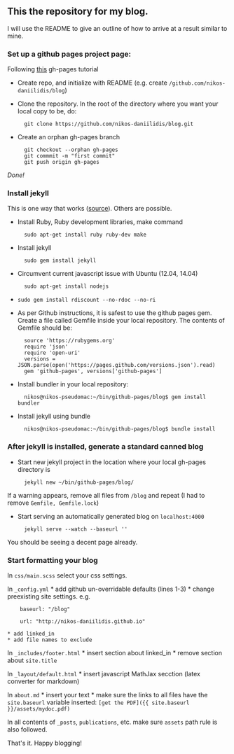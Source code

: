 ##  This the repository for my blog.

I will use the README to give an outline of how to arrive at a result similar to mine. 

### Set up a github pages project page:

Following [this](http://www.thinkful.com/learn/a-guide-to-using-github-pages/start/new-project/project-page/) gh-pages tutorial

* Create repo, and initialize with README (e.g. create `/github.com/nikos-daniilidis/blog`)
* Clone the repository. In the root of the directory where you want your local copy to be, do: 

		git clone https://github.com/nikos-daniilidis/blog.git

* Create an orphan gh-pages branch

		git checkout --orphan gh-pages
		git commmit -m "first commit"
		git push origin gh-pages
_Done!_

### Install jekyll

This is one way that works ([source](http://michaelchelen.net/81fa/install-jekyll-2-ubuntu-14-04/)). Others are  possible.

* Install Ruby, Ruby development libraries, make command 

		sudo apt-get install ruby ruby-dev make

* Install jekyll 

		sudo gem install jekyll

* Circumvent current javascript issue with Ubuntu (12.04, 14.04) 

		sudo apt-get install nodejs

* `sudo gem install rdiscount --no-rdoc --no-ri`

* As per Github instructions, it is safest to use the github pages gem. Create a file called Gemfile inside your local repository. The contents of Gemfile should be:

		source 'https://rubygems.org'
		require 'json'
		require 'open-uri'
		versions = JSON.parse(open('https://pages.github.com/versions.json').read)
		gem 'github-pages', versions['github-pages']

* Install bundler in your local repository: 

		nikos@nikos-pseudomac:~/bin/github-pages/blog$ gem install bundler

* Install jekyll using bundle 

		nikos@nikos-pseudomac:~/bin/github-pages/blog$ bundle install

### After jekyll is installed, generate a standard canned blog


* Start new jekyll project in the location where your local gh-pages directory is

		jekyll new ~/bin/github-pages/blog/

If a warning appears, remove all files from `/blog` and repeat (I had to remove `Gemfile, Gemfile.lock`)

* Start serving an automatically generated blog on `localhost:4000`

		jekyll serve --watch --baseurl ''

You should be seeing a decent page already.

### Start formatting your blog

In `css/main.scss` select your css settings.

In `_config.yml` 
	* add github un-overridable defaults (lines 1-3)
	* change preexisting site settings. e.g.

		baseurl: "/blog"

		url: "http://nikos-daniilidis.github.io" 

	* add linked_in
	* add file names to exclude

In `_includes/footer.html`
	* insert section about linked_in
	* remove section about `site.title`

In `_layout/default.html`
	* insert javascript MathJax secction (latex converter for markdown)

In `about.md`
	* insert your text
	* make sure the links to all files have the `site.baseurl` variable inserted: `[get the PDF]({{ site.baseurl }}/assets/mydoc.pdf)`

In all contents of `_posts`, `publications`, etc. make sure `assets` path rule is also followed.

That's it. Happy blogging!

